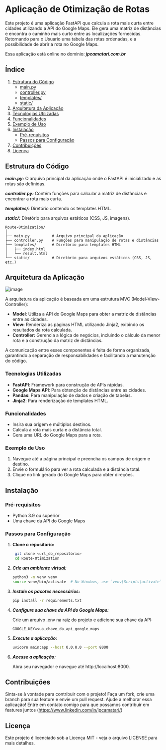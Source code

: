 # Aplicação de Otimização de Rotas

Este projeto é uma aplicação FastAPI que calcula a rota mais curta entre cidades utilizando a API do Google Maps. 
Ele gera uma matriz de distâncias e encontra o caminho mais curto entre as localizações fornecidas.
Retornando para o Usuario uma tabela das rotas ordenadas, e a possibilidade de abrir a rota no Google Maps.

Essa aplicação está online no dominio: ***jpcamatari.com.br*** 

## Índice

1. [Estrutura do Código](#estrutura-do-código)
   - [main.py](#mainpy)
   - [controller.py](#controllerpy)
   - [templates/](#templates)
   - [static/](#static)
2. [Arquitetura da Aplicação](#arquitetura-da-aplicação)
3. [Tecnologias Utilizadas](#tecnologias-utilizadas)
4. [Funcionalidades](#funcionalidades)
5. [Exemplo de Uso](#exemplo-de-uso)
6. [Instalação](#instalação)
   - [Pré-requisitos](#pré-requisitos)
   - [Passos para Configuração](#passos-para-configuração)
7. [Contribuições](#contribuições)
8. [Licença](#licença)


## Estrutura do Código

***main.py:*** O arquivo principal da aplicação onde o FastAPI é inicializado e as rotas são definidas.

***controller.py:*** Contém funções para calcular a matriz de distâncias e encontrar a rota mais curta.

***templates/:*** Diretório contendo os templates HTML.

***static/:*** Diretório para arquivos estáticos (CSS, JS, imagens).

```
Route-Otimization/
│
├── main.py          # Arquivo principal da aplicação
├── controller.py    # Funções para manipulação de rotas e distâncias
├── templates/       # Diretório para templates HTML
│   ├── index.html
│   └── result.html
└── static/          # Diretório para arquivos estáticos (CSS, JS, etc.)
```

## Arquitetura da Aplicação

![image](https://github.com/user-attachments/assets/5dda8f50-15df-470b-8609-3f5960b31947)

A arquitetura da aplicação é baseada em uma estrutura MVC (Model-View-Controller):

- **Model**: Utiliza a API do Google Maps para obter a matriz de distâncias entre as cidades.
- **View:** Renderiza as páginas HTML utilizando Jinja2, exibindo os resultados da rota calculada.
- **Controller:** Gerencia a lógica de negócios, incluindo o cálculo da menor rota e a construção da matriz de distâncias.

A comunicação entre esses componentes é feita de forma organizada, garantindo a separação de responsabilidades e facilitando a manutenção do código.

### Tecnologias Utilizadas

- **FastAPI**: Framework para construção de APIs rápidas.
- **Google Maps API**: Para obtenção de distâncias entre as cidades.
- **Pandas**: Para manipulação de dados e criação de tabelas.
- **Jinja2**: Para renderização de templates HTML.

### Funcionalidades

- Insira sua origem e múltiplos destinos.
- Calcula a rota mais curta e a distância total.
- Gera uma URL do Google Maps para a rota.

### Exemplo de Uso

1. Navegue até a página principal e preencha os campos de origem e destino.
2. Envie o formulário para ver a rota calculada e a distância total.
3. Clique no link gerado do Google Maps para obter direções.
   
## Instalação

### Pré-requisitos

- Python 3.9 ou superior
- Uma chave da API do Google Maps

### Passos para Configuração

1. **Clone o repositório:**

    ```bash
     git clone <url_do_repositório>
     cd Route-Otimization
    ```

2. ***Crie um ambiente virtual:***

    ```bash
    python3 -m venv venv
    source venv/bin/activate  # No Windows, use `venv\Scripts\activate`.
    ```

3. ***Instale os pacotes necessários:***

    ```bash
    pip install -r requirements.txt
    ```

4. ***Configure sua chave da API do Google Maps:***

    Crie um arquivo .env na raiz do projeto e adicione sua chave da API:
  
      ```env
      GOOGLE_KEY=sua_chave_da_api_google_maps
      ```

5. ***Execute a aplicação:***

    ```bash
    uvicorn main:app --host 0.0.0.0 --port 8000
    ```

6. ***Acesse a aplicação:***

    Abra seu navegador e navegue até http://localhost:8000.

## Contribuições
Sinta-se à vontade para contribuir com o projeto! Faça um fork, crie uma branch para sua feature e envie um pull request. Ajude a melhorar essa aplicação!
Entre em contato comigo para que possamos contribuir em features juntos (https://www.linkedin.com/in/jpcamatari/)

## Licença
Este projeto é licenciado sob a Licença MIT - veja o arquivo LICENSE para mais detalhes.
